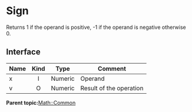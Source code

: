 # Sign

Returns 1 if the operand is positive, -1 if the operand is negative otherwise 0.

## Interface

|Name|Kind|Type|Comment|
|----|:--:|----|-------|
|x|I|Numeric|Operand|
|v|O|Numeric|Result of the operation|

**Parent topic:**[Math::Common](../../libraries/common/math_common.md)


